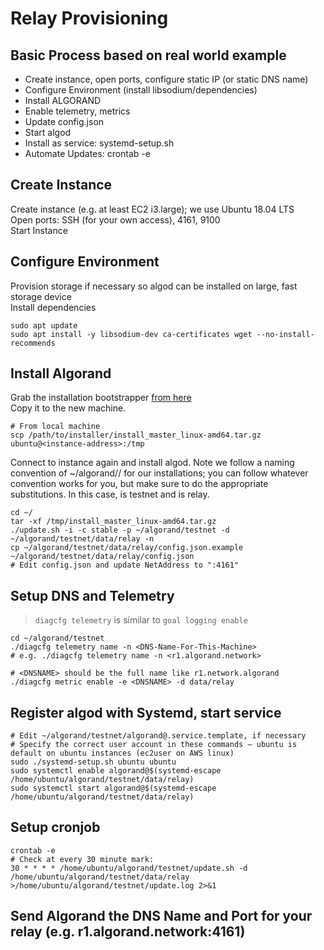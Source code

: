 # Relay Provisioning
## Basic Process based on real world example

* Create instance, open ports, configure static IP (or static DNS name)
* Configure Environment (install libsodium/dependencies)
* Install ALGORAND
* Enable telemetry, metrics
* Update config.json
* Start algod
* Install as service: systemd-setup.sh
* Automate Updates: crontab -e

## Create Instance
Create instance (e.g. at least EC2 i3.large); we use Ubuntu 18.04 LTS  
Open ports: SSH (for your own access), 4161, 9100  
Start Instance  

## Configure Environment
Provision storage if necessary so algod can be installed on large, fast storage device  
Install dependencies

    sudo apt update
    sudo apt install -y libsodium-dev ca-certificates wget --no-install-recommends

## Install Algorand
Grab the installation bootstrapper [from here](https://github.com/algorand/go-algorand-doc/tree/master/downloads/installers/linux_amd64)  
Copy it to the new machine.

    # From local machine
    scp /path/to/installer/install_master_linux-amd64.tar.gz ubuntu@<instance-address>:/tmp

Connect to instance again and install algod.  Note we follow a naming convention of ~/algorand/<network>/<nodetype> for our installations; you can follow whatever convention works for you, but make sure to do the appropriate substitutions.  In this case, <network> is testnet and <nodetype> is relay.

    cd ~/
    tar -xf /tmp/install_master_linux-amd64.tar.gz
    ./update.sh -i -c stable -p ~/algorand/testnet -d ~/algorand/testnet/data/relay -n
    cp ~/algorand/testnet/data/relay/config.json.example ~/algorand/testnet/data/relay/config.json
    # Edit config.json and update NetAddress to ":4161"

## Setup DNS and Telemetry
> `diagcfg telemetry` is similar to `goal logging enable`

    cd ~/algorand/testnet
    ./diagcfg telemetry name -n <DNS-Name-For-This-Machine>
    # e.g. ./diagcfg telemetry name -n <r1.algorand.network>

    # <DNSNAME> should be the full name like r1.network.algorand
    ./diagcfg metric enable -e <DNSNAME> -d data/relay

## Register algod with Systemd, start service
    # Edit ~/algorand/testnet/algorand@.service.template, if necessary
    # Specify the correct user account in these commands – ubuntu is default on ubuntu instances (ec2user on AWS linux)
    sudo ./systemd-setup.sh ubuntu ubuntu
    sudo systemctl enable algorand@$(systemd-escape /home/ubuntu/algorand/testnet/data/relay)
    sudo systemctl start algorand@$(systemd-escape /home/ubuntu/algorand/testnet/data/relay)

## Setup cronjob
    crontab -e
    # Check at every 30 minute mark:
    30 * * * * /home/ubuntu/algorand/testnet/update.sh -d /home/ubuntu/algorand/testnet/data/relay >/home/ubuntu/algorand/testnet/update.log 2>&1

## Send Algorand the DNS Name and Port for your relay (e.g. r1.algorand.network:4161)
